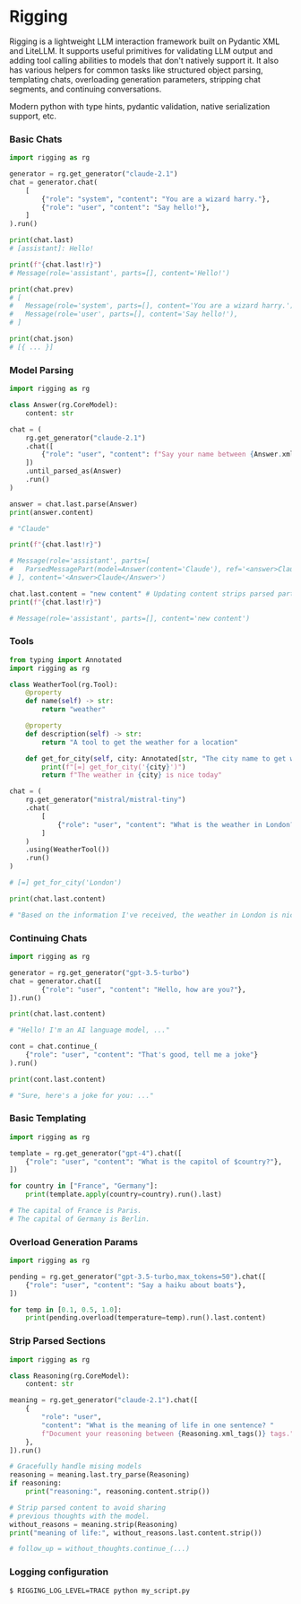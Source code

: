 # Rigging

Rigging is a lightweight LLM interaction framework built on Pydantic XML and LiteLLM. It supports useful primitives for validating LLM output and adding tool calling abilities to models that don't natively support it. It also has various helpers for common tasks like structured object parsing, templating chats, overloading generation parameters, stripping chat segments, and continuing conversations.

Modern python with type hints, pydantic validation, native serialization support, etc.

### Basic Chats

```python
import rigging as rg

generator = rg.get_generator("claude-2.1")
chat = generator.chat(
    [
        {"role": "system", "content": "You are a wizard harry."},
        {"role": "user", "content": "Say hello!"},
    ]
).run()

print(chat.last)
# [assistant]: Hello!

print(f"{chat.last!r}")
# Message(role='assistant', parts=[], content='Hello!')

print(chat.prev)
# [
#   Message(role='system', parts=[], content='You are a wizard harry.'),
#   Message(role='user', parts=[], content='Say hello!'),
# ]

print(chat.json)
# [{ ... }]

```

### Model Parsing

```python
import rigging as rg

class Answer(rg.CoreModel):
    content: str

chat = (
    rg.get_generator("claude-2.1")
    .chat([
        {"role": "user", "content": f"Say your name between {Answer.xml_tags()}."},
    ])
    .until_parsed_as(Answer)
    .run()
)

answer = chat.last.parse(Answer)
print(answer.content)

# "Claude"

print(f"{chat.last!r}")

# Message(role='assistant', parts=[
#   ParsedMessagePart(model=Answer(content='Claude'), ref='<answer>Claude</answer>')
# ], content='<Answer>Claude</Answer>')

chat.last.content = "new content" # Updating content strips parsed parts
print(f"{chat.last!r}")

# Message(role='assistant', parts=[], content='new content')
```

### Tools

```python
from typing import Annotated
import rigging as rg

class WeatherTool(rg.Tool):
    @property
    def name(self) -> str:
        return "weather"

    @property
    def description(self) -> str:
        return "A tool to get the weather for a location"

    def get_for_city(self, city: Annotated[str, "The city name to get weather for"]) -> str:
        print(f"[=] get_for_city('{city}')")
        return f"The weather in {city} is nice today"

chat = (
    rg.get_generator("mistral/mistral-tiny")
    .chat(
        [
            {"role": "user", "content": "What is the weather in London?"},
        ]
    )
    .using(WeatherTool())
    .run()
)

# [=] get_for_city('London')

print(chat.last.content)

# "Based on the information I've received, the weather in London is nice today."
```

### Continuing Chats

```python
import rigging as rg

generator = rg.get_generator("gpt-3.5-turbo")
chat = generator.chat([
        {"role": "user", "content": "Hello, how are you?"},
]).run()

print(chat.last.content)

# "Hello! I'm an AI language model, ..."

cont = chat.continue_(
    {"role": "user", "content": "That's good, tell me a joke"}
).run()

print(cont.last.content)

# "Sure, here's a joke for you: ..."
```

### Basic Templating

```python
import rigging as rg

template = rg.get_generator("gpt-4").chat([
    {"role": "user", "content": "What is the capitol of $country?"},
])

for country in ["France", "Germany"]:
    print(template.apply(country=country).run().last)

# The capital of France is Paris.
# The capital of Germany is Berlin.
```

### Overload Generation Params

```python
import rigging as rg

pending = rg.get_generator("gpt-3.5-turbo,max_tokens=50").chat([
    {"role": "user", "content": "Say a haiku about boats"},
])

for temp in [0.1, 0.5, 1.0]:
    print(pending.overload(temperature=temp).run().last.content)

```

### Strip Parsed Sections

```python
import rigging as rg

class Reasoning(rg.CoreModel):
    content: str

meaning = rg.get_generator("claude-2.1").chat([
    {
        "role": "user",
        "content": "What is the meaning of life in one sentence? "
        f"Document your reasoning between {Reasoning.xml_tags()} tags.",
    },
]).run()

# Gracefully handle mising models
reasoning = meaning.last.try_parse(Reasoning)
if reasoning:
    print("reasoning:", reasoning.content.strip())

# Strip parsed content to avoid sharing
# previous thoughts with the model.
without_reasons = meaning.strip(Reasoning)
print("meaning of life:", without_reasons.last.content.strip())

# follow_up = without_thoughts.continue_(...)
```

### Logging configuration
```bash
$ RIGGING_LOG_LEVEL=TRACE python my_script.py
```